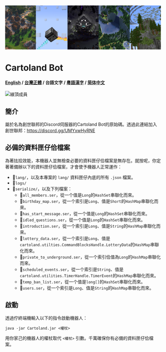 ![Banner](Banner.jpg)

# Cartoland Bot
#### [English](https://github.com/AlexCai2019/Cartoland/blob/master/readme/README.md) / [台灣正體](https://github.com/AlexCai2019/Cartoland/blob/master/readme/README_tw.md) / 台語文字 / [粵語漢字](https://github.com/AlexCai2019/Cartoland/blob/master/readme/README_hk.md) / [简体中文](https://github.com/AlexCai2019/Cartoland/blob/master/readme/README_cn.md)

![線頂成員](https://discord.com/api/guilds/886936474723950603/widget.png)

## 簡介
屬於名為創世聯邦的Discord伺服器的Cartoland Bot的原始碼。透過此連結加入創世聯邦：https://discord.gg/UMYxwHyRNE

## 必備的資料匣仔佮檔案
為著抾拾效能，本機器人並無檢查必要的資料匣仔佮檔案是無存在。就按呢，你定著著備辦以下的資料匣仔佮檔案，才會使予機器人正常運作：
- 📁`lang/`，以及本專案的 `lang/` 資料匣仔內底的所有 `.json` 檔案。
- 📁`logs/`
- 📁`serialize/`，以及下列檔案：
  - 📄`all_members.ser`，從一个值是`Long`的`HashSet`串聯化而來。
  - 📄`birthday_map.ser`，從一个索引是`Long`、值是`Short`的`HashMap`串聯化而來。
  - 📄`has_start_message.ser`，從一个值是`Long`的`HashSet`串聯化而來。
  - 📄`idled_questions.ser`，從一个值是`Long`的`HashSet`串聯化而來。
  - 📄`introduction.ser`，從一个索引是`Long`、值是`String`的`HashMap`串聯化而來。
  - 📄`lottery_data.ser`，從一个索引是`Long`、值是`cartoland.utilties.CommandBlocksHandle.LotteryData`的`HashMap`串聯化而來。
  - 📄`private_to_underground.ser`，從一个索引佮值為`Long`的`HashMap`串聯化而來。
  - 📄`scheduled_events.ser`，從一个索引是`String`、值是`cartoland.utilities.TimerHandle.TimerEvent`的`HashMap`串聯化而來。
  - 📄`temp_ban_list.ser`，從一个值是`long[]`的`HashSet`串聯化而來。
  - 📄`users.ser`，從一个索引是`Long`、值是`String`的`HashMap`串聯化而來。

## 啟動
透過佇終端機輸入以下的指令啟動機器人：
```
java -jar Cartoland.jar <權杖>
```
用你家己的機器人的權杖取代 `<權杖>` 引數。千萬確保你有必備的資料匣仔佮檔案。